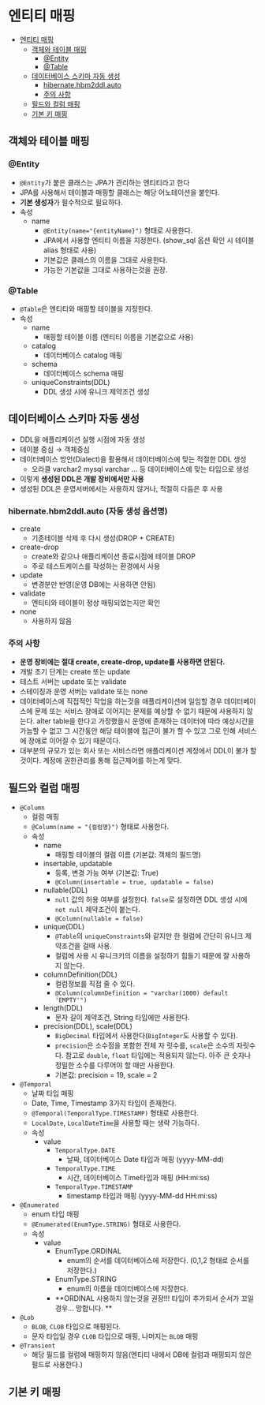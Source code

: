 # 엔티티 매핑
- [엔티티 매핑](#------)
  * [객체와 테이블 매핑](#----------)
    + [@Entity](#-entity)
    + [@Table](#-table)
  * [데이터베이스 스키마 자동 생성](#----------------)
    + [hibernate.hbm2ddl.auto](#hibernatehbm2ddlauto)
    + [주의 사항](#-----)
  * [필드와 컬럼 매핑](#---------)
  * [기본 키 매핑](#-------)
  

## 객체와 테이블 매핑
### @Entity
- `@Entity`가 붙은 클래스는 JPA가 관리하는 엔티티라고 한다
- JPA를 사용해서 테이블과 매핑할 클래스는 해당 어노테이션을 붙인다.
- **기본 생성자**가 필수적으로 필요하다.
- 속성
  - name 
    - `@Entity(name="{entityName}")` 형태로 사용한다.
    - JPA에서 사용할 엔티티 이름을 지정한다. (show_sql 옵션 확인 시 테이블 alias 형태로 사용)
    - 기본값은 클래스의 이름을 그대로 사용한다.
    - 가능한 기본값을 그대로 사용하는것을 권장.
### @Table
- `@Table`은 엔티티와 매핑할 테이블을 지정한다.
- 속성
  - name
    - 매핑할 테이블 이름 (엔티티 이름을 기본값으로 사용)
  - catalog
    - 데이터베이스 catalog 매핑
  - schema
    - 데이터베이스 schema 매핑
  - uniqueConstraints(DDL)
    - DDL 생성 시에 유니크 제약조건 생성
    
## 데이터베이스 스키마 자동 생성
- DDL을 애플리케이션 실행 시점에 자동 생성
- 테이블 중심 → 객체중심
- 데이터베이스 방언(Dialect)을 활용해서 데이터베이스에 맞는 적절한 DDL 생성
    - 오라클 varchar2 mysql varchar ... 등 데이터베이스에 맞는 타입으로 생성
- 이렇게 **생성된 DDL은 개발 장비에서만 사용**
- 생성된 DDL은 운영서버에서는 사용하지 않거나, 적절히 다듬은 후 사용
### hibernate.hbm2ddl.auto (자동 생성 옵션명)
- create
    - 기존테이블 삭제 후 다시 생성(DROP + CREATE)
- create-drop
    - create와 같으나 애플리케이션 종료시점에 테이블 DROP
    - 주로 테스트케이스를 작성하는 환경에서 사용
- update
    - 변경분만 반영(운영 DB에는 사용하면 안됨)
- validate
    - 엔티티와 테이블이 정상 매핑되었는지만 확인
- none
    - 사용하지 않음
### 주의 사항
- **운영 장비에는 절대 create, create-drop, update를 사용하면 안된다.**
- 개발 초기 단계는 create 또는 update
- 테스트 서버는 update 또는 validate
- 스테이징과 운영 서버는 validate 또는 none
- 데이터베이스에 직접적인 작업을 하는것을 애플리케이션에 일임할 경우
  데이터베이스에 문제 또는 서비스 장애로 이어지는 문제를 예상할 수 없기 때문에 사용하지 않는다.
  alter table을 한다고 가정했을시 운영에 존재하는 데이터에 따라 예상시간을 가늠할 수 없고 그 시간동안 해당 테이블에 접근이 불가 할 수 있고 그로 인해 서비스에 장애로 이어질 수 있기 때문이다.
- 대부분의 규모가 있는 회사 또는 서비스라면 애플리케이션 계정에서 DDL이 불가 할 것이다.
  계정에 권한관리를 통해 접근제어를 하는게 맞다.

## 필드와 컬럼 매핑
- `@Column`
  - 컬럼 매핑
  - `@Column(name = "{컬럼명}")` 형태로 사용한다.
  - 속성
    - name
      - 매핑할 테이블의 컬럼 이름 (기본값: 객체의 필드명)
    - insertable, updatable
      - 등록, 변경 가능 여부 (기본값: True)
      - `@Column(insertable = true, updatable = false)`
    - nullable(DDL)
      - `null` 값의 허용 여부를 설정한다. `false`로 설정하면 DDL 생성 시에 `not null` 제약조건이 붙는다.
      - `@Column(nullable = false)`
    - unique(DDL)
      - `@Table`의 `uniqueConstraints`와 같지만 한 컬럼에 간단히 유니크 제약조건을 걸때 사용.
      - 컬럼에 사용 시 유니크키의 이름을 설정하기 힘들기 때문에 잘 사용하지 않는다.
    - columnDefinition(DDL)
      - 컬럼정보를 직접 줄 수 있다.
      - `@Column(columnDefinition = "varchar(1000) default 'EMPTY'")`
    - length(DDL)
      - 문자 길이 제약조건, String 타입에만 사용한다.
    - precision(DDL), scale(DDL)
      - `BigDecimal` 타입에서 사용한다(`BigInteger`도 사용할 수 있다). 
      - `precision`은 소수점을 포함한 전체 자 릿수를, `scale`은 소수의 자릿수 다. 참고로 `double`, `float` 타입에는 적용되지 않는다. 아주 큰 숫자나 정밀한 소수를 다루어야 할 때만 사용한다.
      - 기본값: precision = 19, scale = 2
- `@Temporal`
  - 날짜 타입 매핑
  - Date, Time, Timestamp 3가지 타입이 존재한다.
  - `@Temporal(TemporalType.TIMESTAMP)` 형태로 사용한다.
  - `LocalDate`, `LocalDateTime`을 사용할 때는 생략 가능하다.
  - 속성
    - value
      - `TemporalType.DATE`
        - 날짜, 데이터베이스 Date 타입과 매핑 (yyyy-MM-dd)
      - `TemporalType.TIME`
        - 시간, 데이터베이스 Time타입과 매핑 (HH:mi:ss)
      - `TemporalType.TIMESTAMP`
        - timestamp 타입과 매핑 (yyyy-MM-dd HH:mi:ss)
- `@Enumerated`
  - enum 타입 매핑
  - `@Enumerated(EnumType.STRING)` 형태로 사용한다.
  - 속성
    - value
      - EnumType.ORDINAL
        - enum의 순서를 데이터베이스에 저장한다. (0,1,2 형태로 순서를 저장한다.)
      - EnumType.STRING
        - enum의 이름을 데이터베이스에 저장한다.
      - **ORDINAL 사용하지 않는것을 권장!!! 타입이 추가되서 순서가 꼬일경우... 망합니다. **
- `@Lob`
  - `BLOB`, `CLOB` 타입으로 매핑된다. 
  - 문자 타입일 경우 `CLOB` 타입으로 매핑, 나머지는 `BLOB` 매핑
- `@Transient`
  - 해당 필드를 컬럼에 매핑하지 않음(엔티티 내에서 DB에 컬럼과 매핑되지 않은 필드로 사용한다.)

## 기본 키 매핑